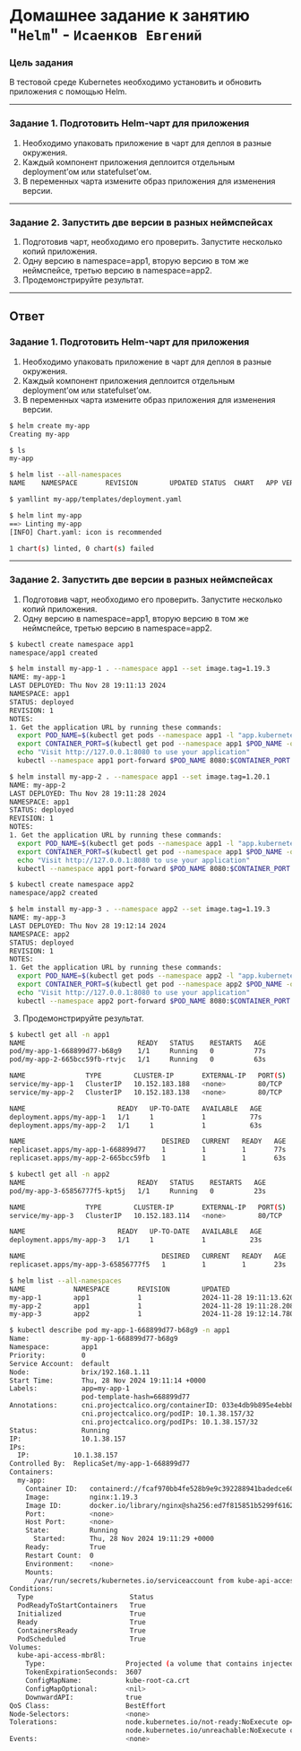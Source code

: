 # Домашнее задание к занятию "`Helm`" - `Исаенков Евгений`

### Цель задания

В тестовой среде Kubernetes необходимо установить и обновить приложения с помощью Helm.

------

### Задание 1. Подготовить Helm-чарт для приложения

1. Необходимо упаковать приложение в чарт для деплоя в разные окружения. 
2. Каждый компонент приложения деплоится отдельным deployment’ом или statefulset’ом.
3. В переменных чарта измените образ приложения для изменения версии.

------
### Задание 2. Запустить две версии в разных неймспейсах

1. Подготовив чарт, необходимо его проверить. Запуститe несколько копий приложения.
2. Одну версию в namespace=app1, вторую версию в том же неймспейсе, третью версию в namespace=app2.
3. Продемонстрируйте результат.

---

## Ответ

### Задание 1. Подготовить Helm-чарт для приложения

1. Необходимо упаковать приложение в чарт для деплоя в разные окружения. 
2. Каждый компонент приложения деплоится отдельным deployment’ом или statefulset’ом.
3. В переменных чарта измените образ приложения для изменения версии.

```bash
$ helm create my-app
Creating my-app

$ ls
my-app

$ helm list --all-namespaces
NAME    NAMESPACE       REVISION        UPDATED STATUS  CHART   APP VERSION

$ yamllint my-app/templates/deployment.yaml

$ helm lint my-app
==> Linting my-app
[INFO] Chart.yaml: icon is recommended

1 chart(s) linted, 0 chart(s) failed
```

------
### Задание 2. Запустить две версии в разных неймспейсах

1. Подготовив чарт, необходимо его проверить. Запуститe несколько копий приложения.
2. Одну версию в namespace=app1, вторую версию в том же неймспейсе, третью версию в namespace=app2.

```bash
$ kubectl create namespace app1
namespace/app1 created

$ helm install my-app-1 . --namespace app1 --set image.tag=1.19.3
NAME: my-app-1
LAST DEPLOYED: Thu Nov 28 19:11:13 2024
NAMESPACE: app1
STATUS: deployed
REVISION: 1
NOTES:
1. Get the application URL by running these commands:
  export POD_NAME=$(kubectl get pods --namespace app1 -l "app.kubernetes.io/name=my-app,app.kubernetes.io/instance=my-app-1" -o jsonpath="{.items[0].metadata.name}")
  export CONTAINER_PORT=$(kubectl get pod --namespace app1 $POD_NAME -o jsonpath="{.spec.containers[0].ports[0].containerPort}")
  echo "Visit http://127.0.0.1:8080 to use your application"
  kubectl --namespace app1 port-forward $POD_NAME 8080:$CONTAINER_PORT

$ helm install my-app-2 . --namespace app1 --set image.tag=1.20.1
NAME: my-app-2
LAST DEPLOYED: Thu Nov 28 19:11:28 2024
NAMESPACE: app1
STATUS: deployed
REVISION: 1
NOTES:
1. Get the application URL by running these commands:
  export POD_NAME=$(kubectl get pods --namespace app1 -l "app.kubernetes.io/name=my-app,app.kubernetes.io/instance=my-app-2" -o jsonpath="{.items[0].metadata.name}")
  export CONTAINER_PORT=$(kubectl get pod --namespace app1 $POD_NAME -o jsonpath="{.spec.containers[0].ports[0].containerPort}")
  echo "Visit http://127.0.0.1:8080 to use your application"
  kubectl --namespace app1 port-forward $POD_NAME 8080:$CONTAINER_PORT

$ kubectl create namespace app2
namespace/app2 created

$ helm install my-app-3 . --namespace app2 --set image.tag=1.19.3
NAME: my-app-3
LAST DEPLOYED: Thu Nov 28 19:12:14 2024
NAMESPACE: app2
STATUS: deployed
REVISION: 1
NOTES:
1. Get the application URL by running these commands:
  export POD_NAME=$(kubectl get pods --namespace app2 -l "app.kubernetes.io/name=my-app,app.kubernetes.io/instance=my-app-3" -o jsonpath="{.items[0].metadata.name}")
  export CONTAINER_PORT=$(kubectl get pod --namespace app2 $POD_NAME -o jsonpath="{.spec.containers[0].ports[0].containerPort}")
  echo "Visit http://127.0.0.1:8080 to use your application"
  kubectl --namespace app2 port-forward $POD_NAME 8080:$CONTAINER_PORT
```

3. Продемонстрируйте результат.
  
```bash
$ kubectl get all -n app1
NAME                            READY   STATUS    RESTARTS   AGE
pod/my-app-1-668899d77-b68g9    1/1     Running   0          77s
pod/my-app-2-665bcc59fb-rtvjc   1/1     Running   0          63s

NAME               TYPE        CLUSTER-IP       EXTERNAL-IP   PORT(S)   AGE
service/my-app-1   ClusterIP   10.152.183.188   <none>        80/TCP    77s
service/my-app-2   ClusterIP   10.152.183.138   <none>        80/TCP    63s

NAME                       READY   UP-TO-DATE   AVAILABLE   AGE
deployment.apps/my-app-1   1/1     1            1           77s
deployment.apps/my-app-2   1/1     1            1           63s

NAME                                  DESIRED   CURRENT   READY   AGE
replicaset.apps/my-app-1-668899d77    1         1         1       77s
replicaset.apps/my-app-2-665bcc59fb   1         1         1       63s

$ kubectl get all -n app2
NAME                            READY   STATUS    RESTARTS   AGE
pod/my-app-3-65856777f5-kpt5j   1/1     Running   0          23s

NAME               TYPE        CLUSTER-IP       EXTERNAL-IP   PORT(S)   AGE
service/my-app-3   ClusterIP   10.152.183.114   <none>        80/TCP    23s

NAME                       READY   UP-TO-DATE   AVAILABLE   AGE
deployment.apps/my-app-3   1/1     1            1           23s

NAME                                  DESIRED   CURRENT   READY   AGE
replicaset.apps/my-app-3-65856777f5   1         1         1       23s

$ helm list --all-namespaces
NAME            NAMESPACE       REVISION        UPDATED                                 STATUS          CHART           APP VERSION
my-app-1        app1            1               2024-11-28 19:11:13.620577055 +0000 UTC deployed        my-app-0.1.0    1.16.0
my-app-2        app1            1               2024-11-28 19:11:28.20854627 +0000 UTC  deployed        my-app-0.1.0    1.16.0
my-app-3        app2            1               2024-11-28 19:12:14.78032607 +0000 UTC  deployed        my-app-0.1.0    1.16.0

$ kubectl describe pod my-app-1-668899d77-b68g9 -n app1
Name:             my-app-1-668899d77-b68g9
Namespace:        app1
Priority:         0
Service Account:  default
Node:             brix/192.168.1.11
Start Time:       Thu, 28 Nov 2024 19:11:14 +0000
Labels:           app=my-app-1
                  pod-template-hash=668899d77
Annotations:      cni.projectcalico.org/containerID: 033e4db9b895e4ebb84d088b3592f4402c5326876c2766b3ec0ede7497f9a7a4
                  cni.projectcalico.org/podIP: 10.1.38.157/32
                  cni.projectcalico.org/podIPs: 10.1.38.157/32
Status:           Running
IP:               10.1.38.157
IPs:
  IP:           10.1.38.157
Controlled By:  ReplicaSet/my-app-1-668899d77
Containers:
  my-app:
    Container ID:   containerd://fcaf970bb4fe528b9e9c392288941badedce6084a107cc38618c27ecdf9ed0bb
    Image:          nginx:1.19.3
    Image ID:       docker.io/library/nginx@sha256:ed7f815851b5299f616220a63edac69a4cc200e7f536a56e421988da82e44ed8
    Port:           <none>
    Host Port:      <none>
    State:          Running
      Started:      Thu, 28 Nov 2024 19:11:29 +0000
    Ready:          True
    Restart Count:  0
    Environment:    <none>
    Mounts:
      /var/run/secrets/kubernetes.io/serviceaccount from kube-api-access-mbr8l (ro)
Conditions:
  Type                        Status
  PodReadyToStartContainers   True
  Initialized                 True
  Ready                       True
  ContainersReady             True
  PodScheduled                True
Volumes:
  kube-api-access-mbr8l:
    Type:                    Projected (a volume that contains injected data from multiple sources)
    TokenExpirationSeconds:  3607
    ConfigMapName:           kube-root-ca.crt
    ConfigMapOptional:       <nil>
    DownwardAPI:             true
QoS Class:                   BestEffort
Node-Selectors:              <none>
Tolerations:                 node.kubernetes.io/not-ready:NoExecute op=Exists for 300s
                             node.kubernetes.io/unreachable:NoExecute op=Exists for 300s
Events:                      <none>
```